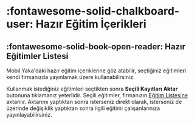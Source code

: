 # :fontawesome-solid-chalkboard-user: Hazır Eğitim İçerikleri

## :fontawesome-solid-book-open-reader: Hazır Eğitimler Listesi

Mobil Yaka'daki hazır eğitim içeriklerine göz atabilir, seçtiğiniz eğitimleri kendi firmanızda yayınlamak üzere kullanabilirsiniz.

Kullanmak istediğiniz eğitimleri seçtikten sonra <strong>Seçili Kayıtları Aktar</strong> butonuna tıklamanız yeterlidir. Seçili eğitimler, firmanızın [Eğitim Listesine](https://mobilyaka.com/yardim/anasayfa/egitimler/egitimler/#egitim-listesi) aktarılır. Aktarımı yaptıktan sonra isterseniz direkt olarak, isterseniz de üzerinde değişiklik yaptıktan sonra ilgili eğitimi çalışanlarınıza yayınlayabilirsiniz.